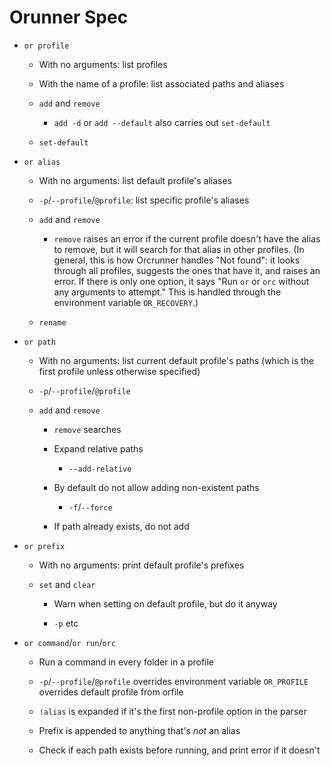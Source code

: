 # Orunner Spec

* `or profile`
  
  * With no arguments: list profiles
  
  * With the name of a profile: list associated paths and aliases
  
  * `add` and `remove`
    
    * `add -d` or `add --default` also carries out `set-default`
  
  * `set-default`

* `or alias`
  
  * With no arguments: list default profile's aliases
  
  * `-p`/`--profile`/`@profile`: list specific profile's aliases
  
  * `add` and `remove`
    
    * `remove` raises an error if the current profile doesn't have the alias to remove, but it will search for that alias in other profiles.  (In general, this is how Orcrunner handles "Not found": it looks through all profiles, suggests the ones that have it, and raises an error.  If there is only one option, it says "Run `or` or `orc` without any arguments to attempt."  This is handled through the environment variable `OR_RECOVERY`.)
  
  * `rename`

* `or path`
  
  * With no arguments: list current default profile's paths (which is the first profile unless otherwise specified)
  
  * `-p`/`--profile`/`@profile`
  
  * `add` and `remove`
    
    * `remove` searches
    
    * Expand relative paths
      
      * `--add-relative`
    
    * By default do not allow adding non-existent paths
      
      * `-f`/`--force`
    
    * If path already exists, do not add

* `or prefix`
  
  * With no arguments: print default profile's prefixes
  
  * `set` and `clear`
    
    * Warn when setting on default profile, but do it anyway
    
    * `-p` etc

* `or command`/`or run`/`orc`
  
  * Run a command in every folder in a profile
  
  * `-p`/`--profile`/`@profile` overrides environment variable `OR_PROFILE` overrides default profile from orfile
  
  * `!alias` is expanded if it's the first non-profile option in the parser
  
  * Prefix is appended to anything that's *not* an alias
  
  * Check if each path exists before running, and print error if it doesn't
